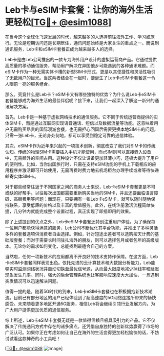 # Leb卡与eSIM卡套餐：让你的海外生活更轻松[[TG💪+ @esim1088](https://t.me/s/esim1088)]

在当今这个全球化飞速发展的时代，越来越多的人选择前往海外工作、学习或旅行。无论是短期访问还是长期居住，通讯问题始终是大家关注的重点之一。而说到通讯服务，Leb卡和eSIM卡套餐正成为越来越多人的选择。

Leb卡是由Leb公司推出的一款专为海外用户设计的虚拟运营商产品。它通过提供高质量的移动通信服务，帮助用户解决在异国他乡可能遇到的各种通讯难题。而eSIM卡作为一种无需实体卡槽的新型SIM卡形式，更是以其便捷性和灵活性吸引了无数用户的目光。当这两者结合在一起时，便诞生了Leb卡eSIM卡套餐这一令人眼前一亮的服务组合。

那么，究竟什么是Leb卡？eSIM卡又有哪些独特的优势？为什么说Leb卡eSIM卡套餐能够成为海外生活的最佳伴侣呢？接下来，让我们一起深入了解这一新兴的通讯解决方案。

首先，Leb卡是一种基于虚拟网络技术的通信服务。它不同于传统运营商提供的实体SIM卡，而是通过互联网实现语音通话、短信以及数据流量等功能。这意味着用户无需购买昂贵的国际漫游套餐，也无需担心回国后需要更换本地SIM卡的问题。只需一张Leb卡，无论身处何地，都可以享受到稳定可靠的通信体验。

其次，eSIM卡作为近年来兴起的一项技术创新，彻底改变了我们对SIM卡的传统认知。传统的物理SIM卡需要插入手机才能使用，而eSIM则可以直接嵌入设备中，无需额外的空间占用。这种设计不仅让设备更加轻薄小巧，还极大提升了用户的便利性。比如，当你出国旅行时，只需在支持eSIM功能的手机上下载相应的应用程序并激活即可开始使用，无需再费时费力地去机场柜台办理手续或者等待快递邮寄实体SIM卡。

对于那些经常往返于不同国家之间的商务人士来说，Leb卡eSIM卡套餐更是不可或缺的好帮手。以往每次出国都需要重新购买当地的SIM卡，并且还要面临语言障碍、高额费用等问题；而现在，只要拥有一张Leb卡eSIM卡，就可以随时随地保持联系，享受低廉的价格以及丰富的增值服务。此外，在线注册激活流程简单快捷，几分钟内就能完成整个设置过程，真正实现了即插即用的效果。

除了上述提到的优点之外，Leb卡eSIM卡套餐还特别注重用户体验。为了确保每一位用户都能获得满意的服务，Leb公司不断优化其平台功能，并推出了多种灵活多样的套餐选项供消费者自由选择。例如，针对短途出差者可以选购按天计费的基础版套餐；而对于需要长时间驻扎海外的朋友，则可以选择包月或者包年的高级版本。无论你的需求如何变化，总能找到最适合自己的方案。

当然啦，任何一项新技术的应用都离不开良好的技术支持作保障。在这方面，Leb卡eSIM卡套餐同样表现出色。依托先进的云计算技术和大数据分析能力，Leb能够实时监测网络状况并自动切换至最优信号源，从而最大限度地减少掉线率和延迟现象发生几率。同时，强大的后台管理系统也让客服响应速度大大加快，一旦遇到突发情况可以迅速解决问题。

值得一提的是，随着5G时代的到来，Leb卡eSIM卡套餐也在积极拥抱新技术潮流。目前已有部分地区的用户已经体验到了超高速度的5G网络连接所带来的畅快感受。未来随着更多地区开通5G服务，相信Leb将会继续引领行业发展方向，为广大用户提供更加优质的通信服务。

综上所述，Leb卡eSIM卡套餐无疑是一款值得信赖且极具吸引力的产品。它不仅解决了传统通讯方式中存在的诸多痛点，还凭借自身独特的创新优势赢得了市场的广泛认可。如果你正在考虑如何让自己在海外的生活变得更加轻松愉快的话，不妨试试看这款神奇的小工具吧！

[[TG💪+ @esim1088](https://t.me/s/esim1088) ![Image](https://i.postimg.cc/4NQfJmqS/Snipaste-2025-05-13-00-14-12.png)]